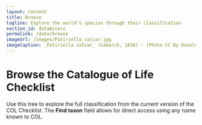 ```yaml
---
layout: content
title: Browse
tagline: Explore the world's species through their classification
section_id: dataAccess
permalink: /data/browse
imageUrl: /images/Patiriella_calcar.jpg
imageCaption: _Patiriella calcar_ (Lamarck, 1816) - [Photo CC By Donald Hobern](https://www.flickr.com/photos/dhobern/42551733071)
---
```


# Browse the Catalogue of Life Checklist
Use this tree to explore the full classification from the current version of the COL Checklist. The **Find taxon** field allows for direct access using any name known to COL.

<div class="row" style="background: white; margin-top: 40px; margin-bottom: 60px">


  <!-- img src="/images/placeholder_for_js_lib.png" style="display: block; margin: auto;"/ -->
  <div id="tree" class="catalogue-of-life"></div>
</div>
  <script >
    'use strict';

const e = React.createElement;

class PublicTree extends React.Component {

    render() {
       
      return e(
        ColBrowser.Tree,
        { catalogueKey: '{{ site.react.datasetKey }}' , pathToTaxon: '{{ site.react.pathToTaxon }}', pathToDataset: '{{ site.react.pathToDataset }}' , auth: '{{ site.react.auth }}' }
      );
    }
  }

const domContainer = document.querySelector('#tree');
ReactDOM.render(e(PublicTree), domContainer);
  </script>